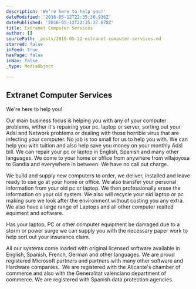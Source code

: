 ```yaml
---
description: 'We’re here to help you!'
dateModified: '2016-05-12T22:35:36.936Z'
datePublished: '2016-05-12T22:35:37.678Z'
title: Extranet Computer Services
author: []
sourcePath: _posts/2016-05-12-extranet-computer-services.md
starred: false
inFeed: true
hasPage: false
inNav: false
_type: MediaObject

---
```

<article style=""><h1>Extranet Computer Services</h1></article>

We're here to help you!

Our main business focus is helping you with any of your computer problems, wither it's repairing your pc, laptop or server, sorting out your Adsl and Network problems or dealing with those horrible virus that are infecting your computer. No job is too small for us to help you with. We can help you with tuition and also help save you money on your monthly Adsl bill. We can repair your pc or laptop in English, Spanish and many other languages. We come to your home or office from anywhere from villajoyosa to Gandia and everywhere in between. We have no call out charge.

We build and supply new computers to order, we deliver, installed and leave ready to use go at your home or office. We also transfer your personal information from your old pc or laptop. We then professionally erase the information on your old system. We also will recycle your old laptop or pc making sure we look after the environment without costing you any extra. We also have a large range of Laptops and all other computer realted equiment and software.

Has your laptop, PC or other computer equipment be damaged due to a storm or power surge we can supply you with the necessary paper work to help sort out your insurance claim.

All our systems come loaded with original licensed software available in English, Spanish, French, German and other languages. We are proud registered Microsoft partners and partners with many other software and Hardware companies.. We are registered with the Alicante's chamber of commerce and also with the Generalitat valenciano department of commerce. We are registered with Spanish data protection agencies.